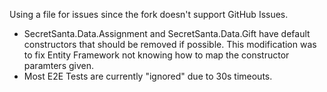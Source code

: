Using a file for issues since the fork doesn't support GitHub Issues.

- SecretSanta.Data.Assignment and SecretSanta.Data.Gift have default constructors that should be removed if possible. This modification was to fix Entity Framework not knowing how to map the constructor paramters given.
- Most E2E Tests are currently "ignored" due to 30s timeouts.

